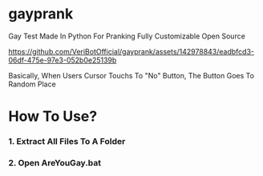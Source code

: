 # gayprank
Gay Test Made In Python For Pranking
Fully Customizable
Open Source

https://github.com/VeriBotOfficial/gayprank/assets/142978843/eadbfcd3-06df-475e-97e3-052b0e25139b

Basically, When Users Cursor Touchs To "No" Button, The Button Goes To Random Place

# How To Use?
### 1. Extract All Files To A Folder
### 2. Open AreYouGay.bat

